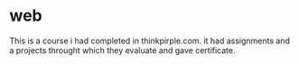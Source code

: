 # web
This is a course i had completed in thinkpirple.com.
it had assignments and a projects throught which they evaluate 
and gave certificate.

